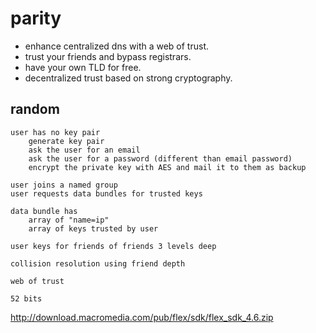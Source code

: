 parity
======

* enhance centralized dns with a web of trust.
* trust your friends and bypass registrars.
* have your own TLD for free.
* decentralized trust based on strong cryptography.

random
------

	user has no key pair
		generate key pair
		ask the user for an email
		ask the user for a password (different than email password)
		encrypt the private key with AES and mail it to them as backup
	
	user joins a named group
	user requests data bundles for trusted keys	
	
	data bundle has
		array of "name=ip"
		array of keys trusted by user
	
	user keys for friends of friends 3 levels deep
	
	collision resolution using friend depth
	
	web of trust
	
	52 bits
	

http://download.macromedia.com/pub/flex/sdk/flex_sdk_4.6.zip

